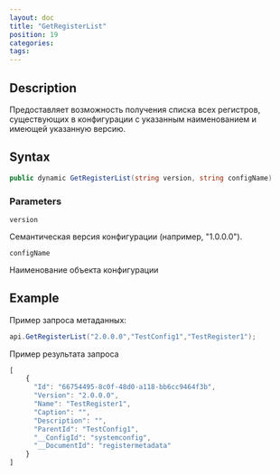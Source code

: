 ```yaml
---
layout: doc
title: "GetRegisterList"
position: 19
categories: 
tags:
---
```


## Description
Предоставляет возможность получения списка всех регистров, существующих в конфигурации с указанным
наименованием и имеющей указанную версию.

## Syntax
```csharp
public dynamic GetRegisterList(string version, string configName)
```

### Parameters

`version`

Семантическая версия конфигурации (например, "1.0.0.0").

`configName`

Наименование объекта конфигурации


## Example


Пример запроса метаданных:

```csharp
api.GetRegisterList("2.0.0.0","TestConfig1","TestRegister1");
```

Пример результата запроса

```js
[
	{
	  "Id": "66754495-8c0f-48d0-a118-bb6cc9464f3b",
	  "Version": "2.0.0.0",
	  "Name": "TestRegister1",
	  "Caption": "",
	  "Description": "",
	  "ParentId": "TestConfig1",
	  "__ConfigId": "systemconfig",
	  "__DocumentId": "registermetadata"
	}
]
```
